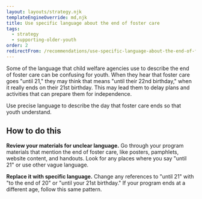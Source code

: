 ```yaml
---
layout: layouts/strategy.njk
templateEngineOverride: md,njk
title: Use specific language about the end of foster care
tags:
  - strategy
  - supporting-older-youth
order: 2
redirectFrom: /recommendations/use-specific-language-about-the-end-of-foster-care/
---
```

Some of the language that child welfare agencies use to describe the end of foster care can be confusing for youth. When they hear that foster care goes "until 21," they may think that means "until their 22nd birthday," when it really ends on their 21st birthday. This may lead them to delay plans and activities that can prepare them for independence.

Use precise language to describe the day that foster care ends so that youth understand.

## How to do this

**Review your materials for unclear language.** Go through your program materials that mention the end of foster care, like posters, pamphlets, website content, and handouts. Look for any places where you say "until 21" or use other vague language.

**Replace it with specific language.** Change any references to "until 21" with "to the end of 20" or "until your 21st birthday." If your program ends at a different age, follow this same pattern.